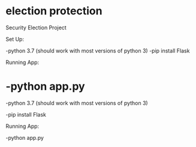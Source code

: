 # election protection
Security Election Project

Set Up:

 -python 3.7 (should work with most versions of python 3)
 -pip install Flask
 
 Running App:

 -python app.py
=======

-python 3.7 (should work with most versions of python 3)

-pip install Flask
 
 
 Running App:

-python app.py

